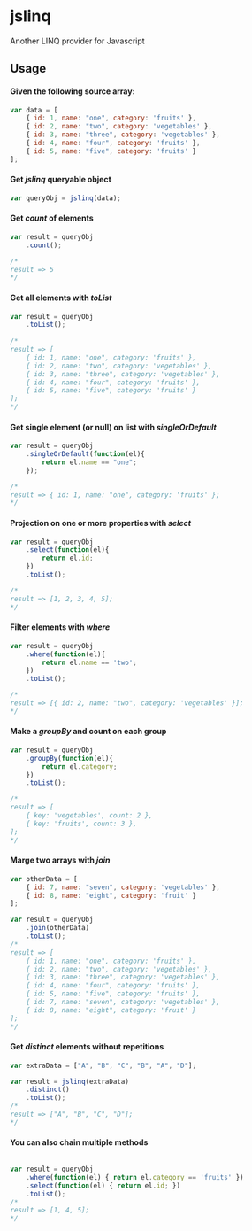 jslinq
======

Another LINQ provider for Javascript

## Usage

#### Given the following source array:

```javascript
var data = [
	{ id: 1, name: "one", category: 'fruits' },
	{ id: 2, name: "two", category: 'vegetables' },
	{ id: 3, name: "three", category: 'vegetables' },
	{ id: 4, name: "four", category: 'fruits' },
	{ id: 5, name: "five", category: 'fruits' }
];
```

#### Get *jslinq* queryable object
```javascript
var queryObj = jslinq(data);
```

#### Get *count* of elements
```javascript
var result = queryObj
	.count();

/*
result => 5
*/
```

#### Get all elements with *toList*
```javascript
var result = queryObj
	.toList();
	
/*
result => [
	{ id: 1, name: "one", category: 'fruits' },
	{ id: 2, name: "two", category: 'vegetables' },
	{ id: 3, name: "three", category: 'vegetables' },
	{ id: 4, name: "four", category: 'fruits' },
	{ id: 5, name: "five", category: 'fruits' }
];
*/
```

#### Get single element (or null) on list with *singleOrDefault*
```javascript
var result = queryObj
	.singleOrDefault(function(el){
		return el.name == "one";
	});

/*
result => { id: 1, name: "one", category: 'fruits' };
*/
```

#### Projection on one or more properties with *select*
```javascript
var result = queryObj
	.select(function(el){
		return el.id;
	})
	.toList();

/*
result => [1, 2, 3, 4, 5];
*/
```

#### Filter elements with *where*
```javascript
var result = queryObj
	.where(function(el){
		return el.name == 'two';
	})
	.toList();

/*
result => [{ id: 2, name: "two", category: 'vegetables' }];
*/
```

#### Make a *groupBy* and count on each group
```javascript
var result = queryObj
	.groupBy(function(el){
		return el.category;
	})
	.toList();

/*
result => [
	{ key: 'vegetables', count: 2 }, 
	{ key: 'fruits', count: 3 }, 
];
*/
```

#### Marge two arrays with *join*
```javascript
var otherData = [
	{ id: 7, name: "seven", category: 'vegetables' }, 
	{ id: 8, name: "eight", category: 'fruit' }
];

var result = queryObj
	.join(otherData)
	.toList();
/*
result => [
	{ id: 1, name: "one", category: 'fruits' },
	{ id: 2, name: "two", category: 'vegetables' },
	{ id: 3, name: "three", category: 'vegetables' },
	{ id: 4, name: "four", category: 'fruits' },
	{ id: 5, name: "five", category: 'fruits' }, 
	{ id: 7, name: "seven", category: 'vegetables' }, 
	{ id: 8, name: "eight", category: 'fruit' }
];
*/
```

#### Get *distinct* elements without repetitions
```javascript
var extraData = ["A", "B", "C", "B", "A", "D"];

var result = jslinq(extraData)
	.distinct()
	.toList();
/*
result => ["A", "B", "C", "D"];
*/
```

#### You can also chain multiple methods
```javascript

var result = queryObj
	.where(function(el) { return el.category == 'fruits' })
	.select(function(el) { return el.id; })
	.toList();
/*
result => [1, 4, 5];
*/
```